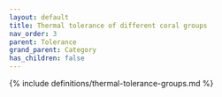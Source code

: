 ```yaml
---
layout: default
title: Thermal tolerance of different coral groups
nav_order: 3
parent: Tolerance
grand_parent: Category
has_children: false
---
```

{% include definitions/thermal-tolerance-groups.md %}
